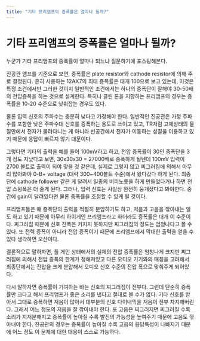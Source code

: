 ```yaml
---
title: "기타 프리앰프의 증폭률은 얼마나 될까?"
---
```

# 기타 프리앰프의 증폭률은 얼마나 될까?


누군가 기타 프리앰프의 증폭률이 얼마나 되느냐 질문하기에 포스팅해본다.




진공관 앰프를 기준으로 보면, 증폭률은 plate resistor와 cathode resistor에 의해 주로 결정된다. 흔히 사용하는 12AX7의 최대 증폭률은 대개 100으로 보고 있는데, 이것은 특정 조건에서만 그러한 것이지 일반적인 조건에서는 하나의 증폭단이 잘해야 30-50배의 전압증폭을 하는 것으로 설계한다. 특히나 클린 톤을 지향하는 프리앰프의 경우는 증폭률을 10-20 수준으로 낮춰잡는 경우도 있다.




물론 입력 신호의 주파수는 충분히 낮다고 가정해야 한다. 일반적인 진공관은 가청 주파수를 포함한 낮은 주파수대 신호를 증폭하는 용도로 쓰이고 있고, TR처럼 고체상태의 물질안에서 전자가 몰려다니는 게 아니라 빈공간에서 전자가 이동하는 성질을 이용하고 있기 때문에 응답이 빠르지 않기 대문이다.




그렇다면 기타의 출력을 예를 들어 100mV라고 하고, 전압 증폭률이 30인 증폭단을 3개 정도 지났다고 보면, 30x30x30 = 27000배로 증폭하게 될텐데 100mV 입력이 2700 볼트로 출력이 되야 맞을 것 같은데, 실제로 그렇지 않고 찌그러짐에 의해서 아무리 많아봐야 0-B+ voltage (대략 300~400볼트 수준)에서 왔다갔다 하게 된다. 최종단에 cathode follower 같은 게 달려서 일종의 버퍼노릇을 하게 만들었다거나 하면 전압 스윙폭은 더 줄게 된다. 그러나, 입력 신호는 사실상 완전히 뭉개졌다고 봐야한다. 중간에 gain이 달려있다면 물론 증폭률을 조정할 수 있게 될 것이다.




프리앰프들은 매 증폭단의 출력을 적절히 분압하기도 하고, 저음과 고음을 깎아내는 일도 하고 있기 때문에 아무리 하이게인 프리앰프라고 하더라도 증폭률은 대개 이 수준이다. 찌그러짐 때문에 신호 진폭은 커지지 못하지만 찌그러짐의 정도는 엄청나다고 볼 수 있다. 또 전력 증폭이 아니라 전압 증폭이기 때문에 프리앰프에서 막대한 출력을 얻을 수 있다 생각하면 오산이다.




결론적으로 말하자면, 풀 게인 상태에서의 실제의 전압 증폭률은 엄청나게 크지만 찌그러짐에 의해서 전압 증폭의 한계가 정해져있고 다른 오디오 기기와의 매칭을 고려해서 최종단에서는 전압을 크게 분압해서 오디오 신호 수준의 전압 폭으로 맞춰주게 되어있다. 




다시 말하자면 증폭률이 기여하는 바는 신호의 찌그러짐이 전부다. 그런데 단순히 증폭률만 크다고 해서 프리앰프가 좋은 소리를 낸다고 절대로 볼 수가 없다. 기타 신호를 받아서 그대로 증폭하면 저음이 많아서 대부분의 신호 다이내믹을 저음이 전부 차지해버린다. 그래서 어느 정도의 저음을 잘 깎아내야 한다. 또 고음은 찌그러지면 찌그러질 수록 소리가 지저분해지고 증폭률이 높아질 수록 발진의 가능성을 높여주기 때문에 고음도 깎아내야 한다. 진공관의 경우는 증폭률이 높아질 수록 고음의 응답특성이 나빠지기 때문에 어느 정도 이 문제에 대한 대응이 스스로 가능하다.






